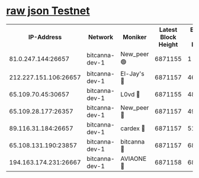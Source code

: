 [raw json Testnet](https://rpc-check.bcat.stavr.tech/bcat/rpc-bcat-result.json)
=


<table><tr><th>IP-Address</th><th>Network</th><th>Moniker</th><th>Latest Block Height</th><th>Earliest Block Height</th><th>Catching Up</th><th>Tx Index</th><th>Voting Power</th><th>Scan Time</th></tr><tr><td>81.0.247.144:26657</td><td>bitcanna-dev-1</td><td>New_peer 🟢</td><td>6871155</td><td>1</td><td>False</td><td>on</td><td>0</td><td>2024-03-14T04:24:32.934518485UTC</td></tr><tr><td>212.227.151.106:26657</td><td>bitcanna-dev-1</td><td>El-Jay's 🔴</td><td>6871157</td><td>4670391</td><td>False</td><td>on</td><td>2218364</td><td>2024-03-14T04:24:39.588661898UTC</td></tr><tr><td>65.109.70.45:30657</td><td>bitcanna-dev-1</td><td>L0vd 🔴</td><td>6871155</td><td>4828155</td><td>False</td><td>on</td><td>308120</td><td>2024-03-14T04:24:33.255136036UTC</td></tr><tr><td>65.109.28.177:26357</td><td>bitcanna-dev-1</td><td>New_peer 🔴</td><td>6871157</td><td>4952911</td><td>False</td><td>on</td><td>2237167</td><td>2024-03-14T04:24:40.203640103UTC</td></tr><tr><td>89.116.31.184:26657</td><td>bitcanna-dev-1</td><td>cardex 🔴</td><td>6871157</td><td>5185001</td><td>False</td><td>on</td><td>1</td><td>2024-03-14T04:24:39.894078116UTC</td></tr><tr><td>65.108.131.190:23857</td><td>bitcanna-dev-1</td><td>bitcanna 🔴</td><td>6871157</td><td>6867157</td><td>False</td><td>off</td><td>378646</td><td>2024-03-14T04:24:40.503834085UTC</td></tr><tr><td>194.163.174.231:26667</td><td>bitcanna-dev-1</td><td>AVIAONE 🔴</td><td>6871158</td><td>6867731</td><td>False</td><td>on</td><td>1949865</td><td>2024-03-14T04:24:48.939748112UTC</td></tr></table>